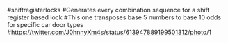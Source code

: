 #shiftregisterlocks
#Generates every combination sequence for a shift register based lock
#This one transposes base 5 numbers to base 10 odds for specific car door types
#https://twitter.com/J0hnnyXm4s/status/613947889199501312/photo/1
